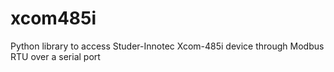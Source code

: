 # xcom485i
Python library to access Studer-Innotec Xcom-485i device through Modbus RTU over a serial port
